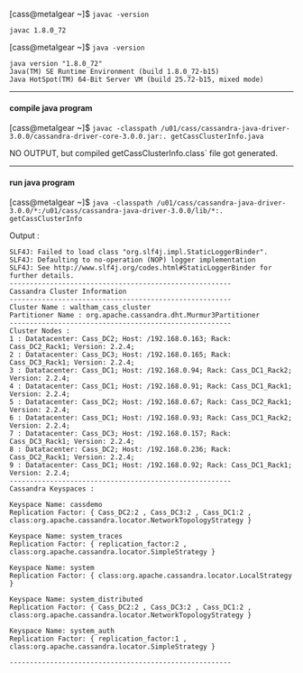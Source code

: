 [cass@metalgear ~]$ `javac -version`
```
javac 1.8.0_72
```

[cass@metalgear ~]$ `java -version`
```
java version "1.8.0_72"
Java(TM) SE Runtime Environment (build 1.8.0_72-b15)
Java HotSpot(TM) 64-Bit Server VM (build 25.72-b15, mixed mode)
```

---

#### compile java program

[cass@metalgear ~]$ `javac -classpath /u01/cass/cassandra-java-driver-3.0.0/cassandra-driver-core-3.0.0.jar:. getCassClusterInfo.java`

NO OUTPUT, but compiled getCassClusterInfo.class` file got generated.

---

#### run java program

[cass@metalgear ~]$ `java -classpath /u01/cass/cassandra-java-driver-3.0.0/*:/u01/cass/cassandra-java-driver-3.0.0/lib/*:. getCassClusterInfo`


Output :
```
SLF4J: Failed to load class "org.slf4j.impl.StaticLoggerBinder".
SLF4J: Defaulting to no-operation (NOP) logger implementation
SLF4J: See http://www.slf4j.org/codes.html#StaticLoggerBinder for further details.
-------------------------------------------------------
Cassandra Cluster Information
-------------------------------------------------------
Cluster Name : waltham_cass_cluster
Partitioner Name : org.apache.cassandra.dht.Murmur3Partitioner
-------------------------------------------------------
Cluster Nodes :
1 : Datatacenter: Cass_DC2; Host: /192.168.0.163; Rack: Cass_DC2_Rack1; Version: 2.2.4;
2 : Datatacenter: Cass_DC3; Host: /192.168.0.165; Rack: Cass_DC3_Rack1; Version: 2.2.4;
3 : Datatacenter: Cass_DC1; Host: /192.168.0.94; Rack: Cass_DC1_Rack2; Version: 2.2.4;
4 : Datatacenter: Cass_DC1; Host: /192.168.0.91; Rack: Cass_DC1_Rack1; Version: 2.2.4;
5 : Datatacenter: Cass_DC2; Host: /192.168.0.67; Rack: Cass_DC2_Rack1; Version: 2.2.4;
6 : Datatacenter: Cass_DC1; Host: /192.168.0.93; Rack: Cass_DC1_Rack2; Version: 2.2.4;
7 : Datatacenter: Cass_DC3; Host: /192.168.0.157; Rack: Cass_DC3_Rack1; Version: 2.2.4;
8 : Datatacenter: Cass_DC2; Host: /192.168.0.236; Rack: Cass_DC2_Rack1; Version: 2.2.4;
9 : Datatacenter: Cass_DC1; Host: /192.168.0.92; Rack: Cass_DC1_Rack1; Version: 2.2.4;
-------------------------------------------------------
Cassandra Keyspaces :

Keyspace Name: cassdemo
Replication Factor: { Cass_DC2:2 , Cass_DC3:2 , Cass_DC1:2 , class:org.apache.cassandra.locator.NetworkTopologyStrategy }

Keyspace Name: system_traces
Replication Factor: { replication_factor:2 , class:org.apache.cassandra.locator.SimpleStrategy }

Keyspace Name: system
Replication Factor: { class:org.apache.cassandra.locator.LocalStrategy }

Keyspace Name: system_distributed
Replication Factor: { Cass_DC2:2 , Cass_DC3:2 , Cass_DC1:2 , class:org.apache.cassandra.locator.NetworkTopologyStrategy }

Keyspace Name: system_auth
Replication Factor: { replication_factor:1 , class:org.apache.cassandra.locator.SimpleStrategy }

-------------------------------------------------------
```
